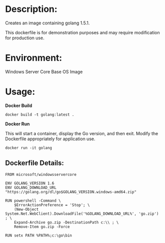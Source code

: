 # Description:

Creates an image containing golang 1.5.1.

This dockerfile is for demonstration purposes and may require modification for production use.

# Environment:

Windows Server Core Base OS Image

# Usage:

**Docker Build**

```
docker build -t golang:latest .
```

**Docker Run**

This will start a container, display the Go version, and then exit.  Modify the Dockerfile appropriately for application use.

```
docker run -it golang
```

## Dockerfile Details:
```
FROM microsoft/windowsservercore

ENV GOLANG_VERSION 1.6
ENV GOLANG_DOWNLOAD_URL "https://golang.org/dl/go$GOLANG_VERSION.windows-amd64.zip"

RUN powershell -Command \
	$ErrorActionPreference = 'Stop'; \
	(New-Object System.Net.WebClient).DownloadFile('%GOLANG_DOWNLOAD_URL%', 'go.zip') ; \
	Expand-Archive go.zip -DestinationPath c:\\ ; \
	Remove-Item go.zip -Force

RUN setx PATH %PATH%;c:\go\bin
```
